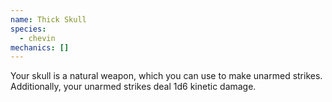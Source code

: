 ```yaml
---
name: Thick Skull
species:
  - chevin
mechanics: []
---
```

Your skull is a natural weapon, which you can use to make unarmed strikes. Additionally, your unarmed strikes deal 1d6 kinetic damage.
